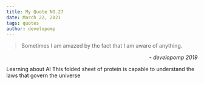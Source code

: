 ```yaml
---
title: My Quote NO.27
date: March 22, 2021
tags: quotes
author: developomp
---
```


> Sometimes I am amazed by the fact that I am aware of anything.

<div style="text-align: right"> <i>- developomp 2019</i> </div>

Learning about AI
This folded sheet of protein is capable to understand the laws that govern the universe
